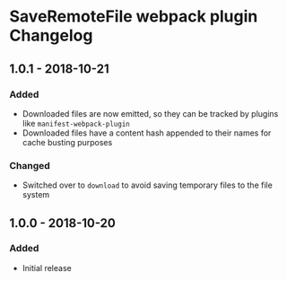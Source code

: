 # SaveRemoteFile webpack plugin Changelog

## 1.0.1 - 2018-10-21
### Added
* Downloaded files are now emitted, so they can be tracked by plugins like `manifest-webpack-plugin`
* Downloaded files have a content hash appended to their names for cache busting purposes

### Changed
* Switched over to `download` to avoid saving temporary files to the file system

## 1.0.0 - 2018-10-20
### Added
- Initial release
